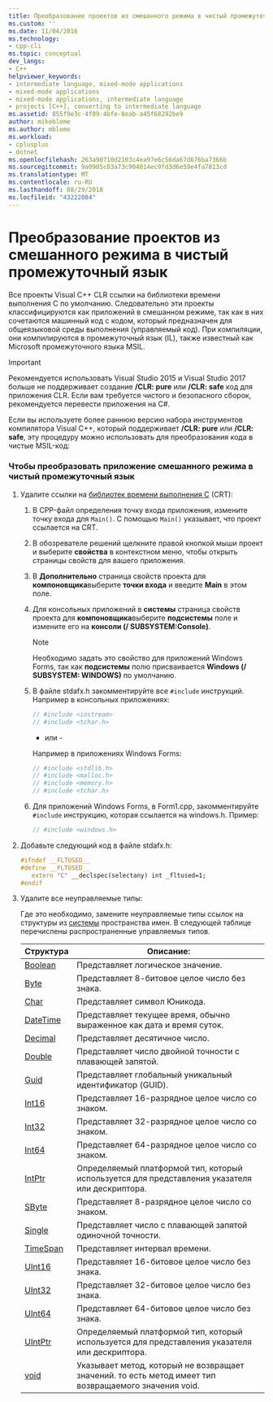```yaml
---
title: Преобразование проектов из смешанного режима в чистый промежуточный язык | Документация Майкрософт
ms.custom: ''
ms.date: 11/04/2016
ms.technology:
- cpp-cli
ms.topic: conceptual
dev_langs:
- C++
helpviewer_keywords:
- intermediate language, mixed-mode applications
- mixed-mode applications
- mixed-mode applications, intermediate language
- projects [C++], converting to intermediate language
ms.assetid: 855f9e3c-4f09-4bfe-8eab-a45f68292be9
author: mikeblome
ms.author: mblome
ms.workload:
- cplusplus
- dotnet
ms.openlocfilehash: 263a90710d2103c4ea97e6c56da67d676ba7366b
ms.sourcegitcommit: 9a0905c03a73c904014ec9fd3d6e59e4fa7813cd
ms.translationtype: MT
ms.contentlocale: ru-RU
ms.lasthandoff: 08/29/2018
ms.locfileid: "43222084"
---
```

# <a name="converting-projects-from-mixed-mode-to-pure-intermediate-language"></a>Преобразование проектов из смешанного режима в чистый промежуточный язык

Все проекты Visual C++ CLR ссылки на библиотеки времени выполнения C по умолчанию. Следовательно эти проекты классифицируются как приложений в смешанном режиме, так как в них сочетаются машинный код с кодом, который предназначен для общеязыковой среды выполнения (управляемый код). При компиляции, они компилируются в промежуточный язык (IL), также известный как Microsoft промежуточного языка MSIL.

> [!IMPORTANT]
> Рекомендуется использовать Visual Studio 2015 и Visual Studio 2017 больше не поддерживает создание **/CLR: pure** или **/CLR: safe** код для приложения CLR. Если вам требуется чистого и безопасного сборок, рекомендуется перевести приложения на C#.

Если вы используете более раннюю версию набора инструментов компилятора Visual C++, который поддерживает **/CLR: pure** или **/CLR: safe**, эту процедуру можно использовать для преобразования кода в чистые MSIL-код:

### <a name="to-convert-your-mixed-mode-application-into-pure-intermediate-language"></a>Чтобы преобразовать приложение смешанного режима в чистый промежуточный язык

1. Удалите ссылки на [библиотек времени выполнения C](../c-runtime-library/crt-library-features.md) (CRT):

   1. В CPP-файл определения точку входа приложения, измените точку входа для `Main()`. С помощью `Main()` указывает, что проект ссылается на CRT.

   2. В обозревателе решений щелкните правой кнопкой мыши проект и выберите **свойства** в контекстном меню, чтобы открыть страницы свойств для вашего приложения.

   3. В **Дополнительно** страница свойств проекта для **компоновщика**выберите **точки входа** и введите **Main** в этом поле.

   4. Для консольных приложений в **системы** страница свойств проекта для **компоновщика**выберите **подсистемы** поле и измените его на **консоли (/ SUBSYSTEM:Console)**.

      > [!NOTE]
      > Необходимо задать это свойство для приложений Windows Forms, так как **подсистемы** полю присваивается **Windows (/ SUBSYSTEM: WINDOWS)** по умолчанию.

   5. В файле stdafx.h закомментируйте все `#include` инструкций. Например в консольных приложениях:

      ```cpp
      // #include <iostream>
      // #include <tchar.h>
      ```

       - или -

       Например в приложениях Windows Forms:

      ```cpp
      // #include <stdlib.h>
      // #include <malloc.h>
      // #include <memory.h>
      // #include <tchar.h>
      ```

   6. Для приложений Windows Forms, в Form1.cpp, закомментируйте `#include` инструкцию, которая ссылается на windows.h. Пример:

      ```cpp
      // #include <windows.h>
      ```

2. Добавьте следующий код в файле stdafx.h:

   ```cpp
   #ifndef __FLTUSED__
   #define __FLTUSED__
      extern "C" __declspec(selectany) int _fltused=1;
   #endif
   ```

3. Удалите все неуправляемые типы:

   Где это необходимо, замените неуправляемые типы ссылок на структуры из [системы](https://msdn.microsoft.com/library/system.appdomainmanager.appdomainmanager.aspx) пространства имен. В следующей таблице перечислены распространенные управляемых типов.

   |Структура|Описание:|
   |---------------|-----------------|
   |[Boolean](https://msdn.microsoft.com/library/system.boolean\(v=vs.140\).aspx)|Представляет логическое значение.|
   |[Byte](https://msdn.microsoft.com/library/system.byte\(v=vs.140\).aspx)|Представляет 8-битовое целое число без знака.|
   |[Char](https://msdn.microsoft.com/library/system.char\(v=vs.140\).aspx)|Представляет символ Юникода.|
   |[DateTime](https://msdn.microsoft.com/library/system.datetime.datetime.aspx)|Представляет текущее время, обычно выраженное как дата и время суток.|
   |[Decimal](https://msdn.microsoft.com/library/system.decimal\(v=vs.140\).aspx)|Представляет десятичное число.|
   |[Double](https://msdn.microsoft.com/library/system.double\(v=vs.140\).aspx)|Представляет число двойной точности с плавающей запятой.|
   |[Guid](https://msdn.microsoft.com/library/system.guid\(v=vs.140\).aspx)|Представляет глобальный уникальный идентификатор (GUID).|
   |[Int16](https://msdn.microsoft.com/library/system.int16\(v=vs.140\).aspx)|Представляет 16-разрядное целое число со знаком.|
   |[Int32](https://msdn.microsoft.com/library/system.int32\(v=vs.140\).aspx)|Представляет 32-разрядное целое число со знаком.|
   |[Int64](https://msdn.microsoft.com/library/system.int64\(v=vs.140\).aspx)|Представляет 64-разрядное целое число со знаком.|
   |[IntPtr](https://msdn.microsoft.com/library/system.intptr\(v=vs.140\).aspx)|Определяемый платформой тип, который используется для представления указателя или дескриптора.|
   |[SByte](https://msdn.microsoft.com/library/system.byte.aspx)|Представляет 8-разрядное целое число со знаком.|
   |[Single](https://msdn.microsoft.com/library/system.single.aspx)|Представляет число с плавающей запятой одиночной точности.|
   |[TimeSpan](https://msdn.microsoft.com/library/system.timespan\(v=vs.140\).aspx)|Представляет интервал времени.|
   |[UInt16](https://msdn.microsoft.com/library/system.uint16\(v=vs.140\).aspx)|Представляет 16-битовое целое число без знака.|
   |[UInt32](https://msdn.microsoft.com/library/system.uint32\(v=vs.140\).aspx)|Представляет 32-битовое целое число без знака.|
   |[UInt64](https://msdn.microsoft.com/library/system.uint64\(v=vs.140\).aspx)|Представляет 64-битовое целое число без знака.|
   |[UIntPtr](https://msdn.microsoft.com/library/system.uintptr\(v=vs.140\).aspx)|Определяемый платформой тип, который используется для представления указателя или дескриптора.|
   |[void](https://msdn.microsoft.com/library/system.void\(v=vs.140\).aspx)|Указывает метод, который не возвращает значений. то есть метод имеет тип возвращаемого значения void.|